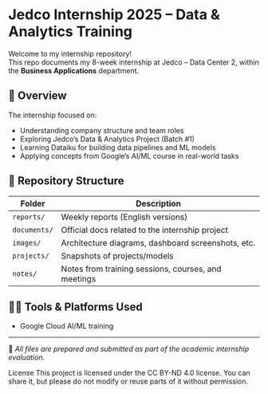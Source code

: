 # Jedco Internship 2025 – Data & Analytics Training

Welcome to my internship repository!  
This repo documents my 8-week internship at Jedco – Data Center 2, within the **Business Applications** department.

## 📌 Overview

The internship focused on:
- Understanding company structure and team roles
- Exploring Jedco’s Data & Analytics Project (Batch #1)
- Learning Dataiku for building data pipelines and ML models
- Applying concepts from Google’s AI/ML course in real-world tasks

## 📁 Repository Structure

| Folder | Description |
|--------|-------------|
| `reports/` | Weekly reports (English versions) |
| `documents/` | Official docs related to the internship project |
| `images/` | Architecture diagrams, dashboard screenshots, etc. |
| `projects/` | Snapshots of projects/models |
| `notes/` | Notes from training sessions, courses, and meetings |

## 👩‍💻 Tools & Platforms Used
- Google Cloud AI/ML training

---

📝 *All files are prepared and submitted as part of the academic internship evaluation.*

License
This project is licensed under the CC BY-ND 4.0 license.
You can share it, but please do not modify or reuse parts of it without permission.
